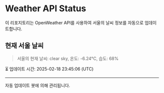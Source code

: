 
# Weather API Status

이 리포지토리는 OpenWeather API를 사용하여 서울의 날씨 정보를 자동으로 업데이트합니다.

## 현재 서울 날씨
> 서울의 현재 날씨: clear sky, 온도: -6.24°C, 습도: 68%

⏳ 업데이트 시간: 2025-02-18 23:45:06 (UTC)

---
자동 업데이트 봇에 의해 관리됩니다.
